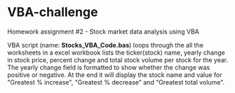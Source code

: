 # VBA-challenge
Homework assignment #2  - Stock market data analysis using VBA

VBA script (name: **Stocks_VBA_Code.bas**) loops through the all the worksheets in a excel workbook lists the ticker(stock) name, yearly change in stock price, percent change and total stock volume per stock for the year. The yearly change field is formatted to show whether the change was positive or negative. At the end it will display the stock name and value for  "Greatest % increase", "Greatest % decrease" and "Greatest total volume".



